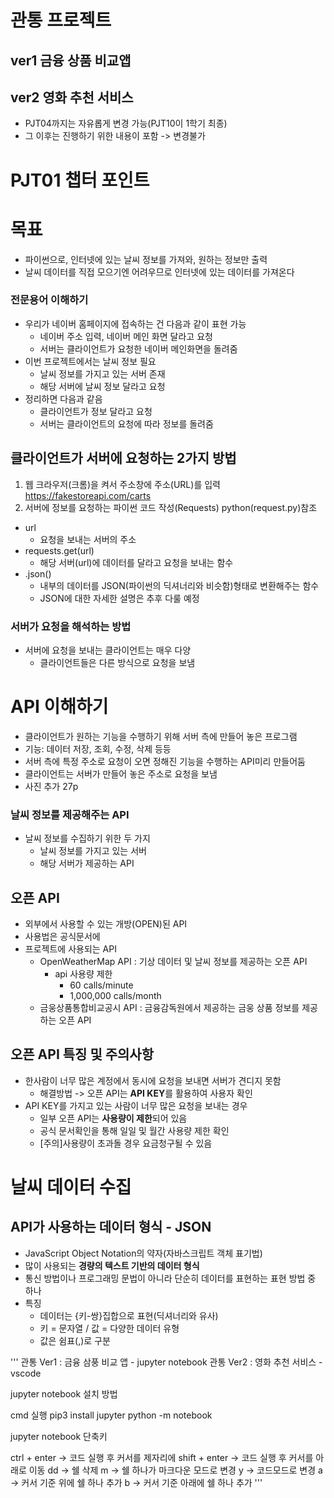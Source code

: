# 관통 프로젝트
## ver1 금융 상품 비교앱
## ver2 영화 추천 서비스
+ PJT04까지는 자유롭게 변경 가능(PJT10이 1학기 최종)
+ 그 이후는 진행하기 위한 내용이 포함 -> 변경불가

# PJT01 챕터 포인트
# 목표
+ 파이썬으로, 인터넷에 있는 날씨 정보를 가져와, 원하는 정보만 출력
+ 날씨 데이터를 직접 모으기엔 어려우므로 인터넷에 있는 데이터를 가져온다
### 전문용어 이해하기
+ 우리가 네이버 홈페이지에 접속하는 건 다음과 같이 표현 가능
    + 네이버 주소 입력, 네이버 메인 화면 달라고 요청
    + 서버는 클라이언트가 요청한 네이버 메인화면을 돌려줌
+ 이번 프로젝트에서는 날씨 정보 필요
    + 날씨 정보를 가지고 있는 서버 존재
    + 해당 서버에 날씨 정보 달라고 요청
+ 정리하면 다음과 같음
    + 클라이언트가 정보 달라고 요청
    + 서버는 클라이언트의 요청에 따라 정보를 돌려줌
## 클라이언트가 서버에 요청하는 2가지 방법
1. 웹 크라우저(크롬)을 켜서 주소창에 주소(URL)를 입력 
   https://fakestoreapi.com/carts
2. 서버에 정보를 요청하는 파이썬 코드 작성(Requests)
    python(request.py)참조
+ url
  + 요청을 보내는 서버의 주소
+ requests.get(url)
  + 해당 서버(url)에 데이터를 달라고 요청을 보내는 함수
+ .json()
  + 내부의 데이터를 JSON(파이썬의 딕셔너리와 비슷함)형태로 변환해주는 함수
  + JSON에 대한 자세한 설명은 추후 다룰 예정
### 서버가 요청을 해석하는 방법
+ 서버에 요청을 보내는 클라이언트는 매우 다양
  + 클라이언트들은 다른 방식으로 요청을 보냄 
# API 이해하기
+ 클라이언트가 원하는 기능을 수행하기 위해 서버 측에 만들어 놓은 프로그램
 + 기능: 데이터 저장, 조회, 수정, 삭제 등등
+ 서버 측에 특정 주소로 요청이 오면 정해진 기능을 수행하는 API미리 만들어둠
 + 클라이언트는 서버가 만들어 놓은 주소로 요청을 보냄 
+ 사진 추가 27p
### 날씨 정보를 제공해주는 API
+ 날씨 정보를 수집하기 위한 두 가지
  + 날씨 정보를 가지고 있는 서버
  + 해당 서버가 제공하는 API 
## 오픈 API
+ 외부에서 사용할 수 있는 개방(OPEN)된 API
+ 사용법은 공식문서에
+ 프로젝트에 사용되는 API
  + OpenWeatherMap API : 기상 데이터 및 날씨 정보를 제공하는 오픈 API
    + api 사용량 제한 
      + 60 calls/minute
      + 1,000,000 calls/month 
  + 금웅상품통합비교공시 API : 금융감독원에서 제공하는 금웅 상품 정보를 제공하는 오픈 API
## 오픈 API 특징 및 주의사항
+ 한사람이 너무 많은 계정에서 동시에 요청을 보내면 서버가 견디지 못함
  + 해결방법 -> 오픈 API는 **API KEY**를 활용하여 사용자 확인
+ API KEY를 가지고 있는 사람이 너무 많은 요청을 보내는 경우
  + 일부 오픈 API는 **사용량이 제한**되어 있음 
  + 공식 문서확인을 통해 일일 및 월간 사용량 제한 확인
  + [주의]사용량이 초과돌 경우 요금청구될 수 있음


# 날씨 데이터 수집
## API가 사용하는 데이터 형식 - JSON
+ JavaScript Object Notation의 약자(자바스크립트 객체 표기법)
+ 많이 사용되는 **경량의 텍스트 기반의 데이터 형식**
+ 통신 방법이나 프로그래밍 문법이 아니라 단순히 데이터를 표현하는 표현 방법 중 하나
+ 특징
  + 데이터는 {키-쌍}집합으로 표현(딕셔너리와 유사)
  + 키 = 문자열 / 값 = 다양한 데이터 유형
  + 값은 쉼표(,)로 구분

'''
관통 Ver1 : 금융 삼풍 비교 앱 - jupyter notebook
관통 Ver2 : 영화 추천 서비스 - vscode

jupyter notebook 설치 방법

cmd 실행
pip3 install jupyter
python -m notebook

jupyter notebook 단축키

ctrl + enter -> 코드 실행 후 커서를 제자리에
shift + enter -> 코드 실행 후 커서를 아래로 이동
dd -> 쉘 삭제
m -> 쉘 하나가 마크다운 모드로 변경
y -> 코드모드로 변경
a -> 커서 기준 위에 쉘 하나 추가
b -> 커서 기준 아래에 쉘 하나 추가
'''